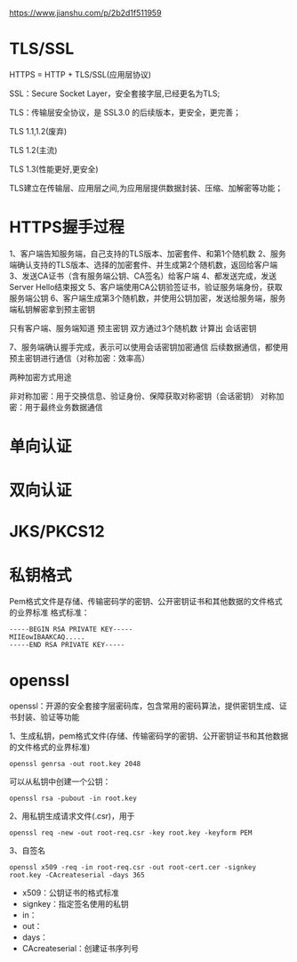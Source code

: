 https://www.jianshu.com/p/2b2d1f511959

# TLS/SSL

HTTPS = HTTP + TLS/SSL(应用层协议)

SSL：Secure Socket Layer，安全套接字层,已经更名为TLS;

TLS：传输层安全协议，是 SSL3.0 的后续版本，更安全，更完善；

TLS 1.1,1.2(废弃)

TLS 1.2(主流)

TLS 1.3(性能更好,更安全)

TLS建立在传输层、应用层之间,为应用层提供数据封装、压缩、加解密等功能；

# HTTPS握手过程

1、客户端告知服务端，自己支持的TLS版本、加密套件、和第1个随机数
2、服务端确认支持的TLS版本、选择的加密套件、并生成第2个随机数，返回给客户端
3、发送CA证书（含有服务端公钥、CA签名）给客户端
4、都发送完成，发送Server Hello结束报文
5、客户端使用CA公钥验签证书，验证服务端身份，获取服务端公钥
6、客户端生成第3个随机数，并使用公钥加密，发送给服务端，服务端私钥解密拿到预主密钥

只有客户端、服务端知道 预主密钥
双方通过3个随机数 计算出 会话密钥

7、服务端确认握手完成，表示可以使用会话密钥加密通信
后续数据通信，都使用预主密钥进行通信（对称加密：效率高）

两种加密方式用途

非对称加密：用于交换信息、验证身份、保障获取对称密钥（会话密钥）
对称加密：用于最终业务数据通信

# 单向认证

# 双向认证

# JKS/PKCS12

# 私钥格式

Pem格式文件是存储、传输密码学的密钥、公开密钥证书和其他数据的文件格式的业界标准
格式标准：

```
-----BEGIN RSA PRIVATE KEY-----
MIIEowIBAAKCAQ.....
-----END RSA PRIVATE KEY-----
```

# openssl

openssl：开源的安全套接字层密码库，包含常用的密码算法，提供密钥生成、证书封装、验证等功能

1、生成私钥，pem格式文件(存储、传输密码学的密钥、公开密钥证书和其他数据的文件格式的业界标准)

```shell
openssl genrsa -out root.key 2048
```

可以从私钥中创建一个公钥：

```shell
openssl rsa -pubout -in root.key
```

2、用私钥生成请求文件(.csr)，用于

```shell
openssl req -new -out root-req.csr -key root.key -keyform PEM
```

3、自签名

```shell
openssl x509 -req -in root-req.csr -out root-cert.cer -signkey root.key -CAcreateserial -days 365
```

- x509：公钥证书的格式标准
- signkey：指定签名使用的私钥
- in：
- out：
- days：
- CAcreateserial：创建证书序列号
